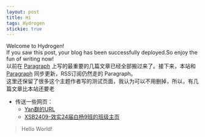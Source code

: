 ```yaml
---
layout: post
title: Hi
tags: Hydrogen
stickie: true
---
```


Welcome to Hydrogen!  
If you saw this post, your blog has been successfully deployed.So enjoy the fun of writing now!  
以前在 [Paragraph](https://paragraph.xyz/@chengxiang) 上写的最重要的几篇文章已经全部搬过来了。接下来，本站和 [Paragraph](https://paragraph.xyz/@chengxiang) 同步更新，RSS订阅仍然走的 Paragraph。  
这里还保留了很多这个主题作者写的测试页面，我认为可以不用删掉，所以，有几篇文章比本站还要老

- 传送一些网页：
    - [Yan群的URL](https://situchengxiang.github.io/_projects/usefulurls.html)
    - [XSB2409-效实24届白杨9班的班级主页](https://situchengxiang.github.io/_projects/electron-classpage/xsb2409.html)

> Hello World!
